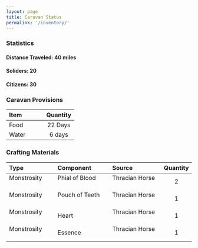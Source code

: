 ```yaml
---
layout: page
title: Caravan Status
permalink: '/inventory/'
---
```


### Statistics

#### Distance Traveled: 40 miles
#### Soliders: 20
#### Citizens: 30


### Caravan Provisions

| Item | Quantity |
|:-----|:--------:|
| Food  &emsp; &emsp;| 22 Days  |
| Water &emsp; &emsp;| 6 days   |

### Crafting Materials

|Type         |Component      |Source         |Quantity       |
|:------------|:--------------|:--------------|:-------------:|
|Monstrosity &emsp; &emsp;|Phial of Blood &emsp; &emsp;|Thracian Horse &emsp; &emsp;| 2           |
|Monstrosity &emsp; &emsp;|Pouch of Teeth &emsp; &emsp;|Thracian Horse &emsp; &emsp;| 1           |
|Monstrosity &emsp; &emsp;|Heart          &emsp; &emsp;|Thracian Horse &emsp; &emsp;| 1           |
|Monstrosity &emsp; &emsp;|Essence        &emsp; &emsp;|Thracian Horse &emsp; &emsp;| 1           |


